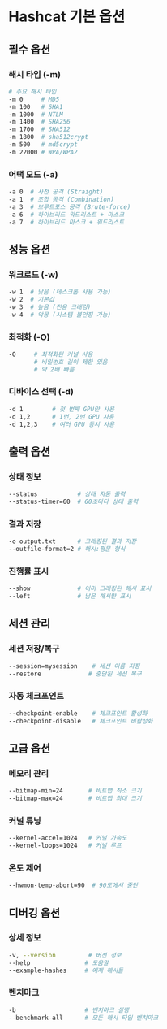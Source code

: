 # Hashcat 기본 옵션

## 필수 옵션

### 해시 타입 (-m)

```bash
# 주요 해시 타입
-m 0     # MD5
-m 100   # SHA1
-m 1000  # NTLM
-m 1400  # SHA256
-m 1700  # SHA512
-m 1800  # sha512crypt
-m 500   # md5crypt
-m 22000 # WPA/WPA2
```

### 어택 모드 (-a)

```bash
-a 0  # 사전 공격 (Straight)
-a 1  # 조합 공격 (Combination)
-a 3  # 브루트포스 공격 (Brute-force)
-a 6  # 하이브리드 워드리스트 + 마스크
-a 7  # 하이브리드 마스크 + 워드리스트
```

## 성능 옵션

### 워크로드 (-w)

```bash
-w 1  # 낮음 (데스크톱 사용 가능)
-w 2  # 기본값
-w 3  # 높음 (전용 크래킹)
-w 4  # 악몽 (시스템 불안정 가능)
```

### 최적화 (-O)

```bash
-O     # 최적화된 커널 사용
       # 비밀번호 길이 제한 있음
       # 약 2배 빠름
```

### 디바이스 선택 (-d)

```bash
-d 1        # 첫 번째 GPU만 사용
-d 1,2      # 1번, 2번 GPU 사용
-d 1,2,3    # 여러 GPU 동시 사용
```

## 출력 옵션

### 상태 정보

```bash
--status           # 상태 자동 출력
--status-timer=60  # 60초마다 상태 출력
```

### 결과 저장

```bash
-o output.txt      # 크래킹된 결과 저장
--outfile-format=2 # 해시:평문 형식
```

### 진행률 표시

```bash
--show             # 이미 크래킹된 해시 표시
--left             # 남은 해시만 표시
```

## 세션 관리

### 세션 저장/복구

```bash
--session=mysession    # 세션 이름 지정
--restore             # 중단된 세션 복구
```

### 자동 체크포인트

```bash
--checkpoint-enable    # 체크포인트 활성화
--checkpoint-disable   # 체크포인트 비활성화
```

## 고급 옵션

### 메모리 관리

```bash
--bitmap-min=24       # 비트맵 최소 크기
--bitmap-max=24       # 비트맵 최대 크기
```

### 커널 튜닝

```bash
--kernel-accel=1024   # 커널 가속도
--kernel-loops=1024   # 커널 루프
```

### 온도 제어

```bash
--hwmon-temp-abort=90  # 90도에서 중단
```

## 디버깅 옵션

### 상세 정보

```bash
-v, --version         # 버전 정보
--help               # 도움말
--example-hashes     # 예제 해시들
```

### 벤치마크

```bash
-b                   # 벤치마크 실행
--benchmark-all      # 모든 해시 타입 벤치마크
```
